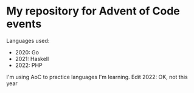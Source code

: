 # My repository for Advent of Code events

Languages used:
- 2020: Go
- 2021: Haskell
- 2022: PHP

I'm using AoC to practice languages I'm learning.
Edit 2022: OK, not this year
